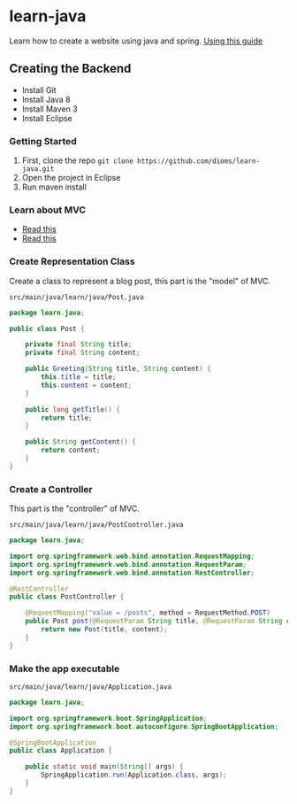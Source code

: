 # learn-java
Learn how to create a website using java and spring.
[Using this guide](https://spring.io/guides/gs/rest-service/)
## Creating the Backend
- Install Git
- Install Java 8
- Install Maven 3
- Install Eclipse

### Getting Started
1. First, clone the repo
```git clone https://github.com/dioms/learn-java.git```
2. Open the project in Eclipse
3. Run maven install


### Learn about MVC
- [Read this](http://www.tomdalling.com/blog/software-design/model-view-controller-explained/)
- [Read this](http://code.tutsplus.com/tutorials/mvc-for-noobs--net-10488)

### Create Representation Class
Create a class to represent a blog post, this part is the "model" of MVC.
```
src/main/java/learn/java/Post.java
```
```java
package learn.java;

public class Post {

    private final String title;
    private final String content;

    public Greeting(String title, String content) {
        this.title = title;
        this.content = content;
    }

    public long getTitle() {
        return title;
    }

    public String getContent() {
        return content;
    }
}
```

### Create a Controller
This part is the "controller" of MVC.
```
src/main/java/learn/java/PostController.java
```
```java
package learn.java;

import org.springframework.web.bind.annotation.RequestMapping;
import org.springframework.web.bind.annotation.RequestParam;
import org.springframework.web.bind.annotation.RestController;

@RestController
public class PostController {

    @RequestMapping("value = /posts", method = RequestMethod.POST)
    public Post post(@RequestParam String title, @RequestParam String content) {
        return new Post(title, content);
    }
}
```

### Make the app executable
```
src/main/java/learn/java/Application.java
```
```java
package learn.java;

import org.springframework.boot.SpringApplication;
import org.springframework.boot.autoconfigure.SpringBootApplication;

@SpringBootApplication
public class Application {

    public static void main(String[] args) {
        SpringApplication.run(Application.class, args);
    }
}
```
